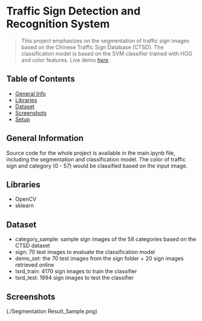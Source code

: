# Traffic Sign Detection and Recognition System
> This project emphasizes on the segmentation of traffic sign images based on the Chinese Traffic Sign Database (CTSD). The classification model is based on the SVM classifier trained with HOG and color features.
> Live demo [_here_](https://www.example.com). <!-- demo link -->

## Table of Contents
* [General Info](#general-information)
* [Libraries](#libraries)
* [Dataset](#dataset)
* [Screenshots](#screenshots)
* [Setup](#setup)
<!-- * [License](#license) -->


## General Information
Source code for the whole project is available in the main.ipynb file, including the segmentation and classification model.
The color of traffic sign and category (0 - 57) would be classified based on the input image.
<!-- You don't have to answer all the questions - just the ones relevant to your project. -->


## Libraries
- OpenCV
- sklearn


## Dataset
- category_sample: sample sign images of the 58 categories based on the CTSD dataset
- sign: 70 test images to evaluate the classification model
- demo_set: the 70 test images from the sign folder + 20 sign images retrieved online
- tsrd_train: 4170 sign images to train the classifier
- tsrd_test: 1994 sign images to test the classifier


## Screenshots
(./Segmentation Result_Sample.png)
